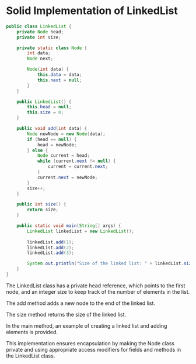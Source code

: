 
# Solid Implementation of LinkedList
````java
public class LinkedList {
    private Node head;
    private int size;

    private static class Node {
        int data;
        Node next;

        Node(int data) {
            this.data = data;
            this.next = null;
        }
    }

    public LinkedList() {
        this.head = null;
        this.size = 0;
    }

    public void add(int data) {
        Node newNode = new Node(data);
        if (head == null) {
            head = newNode;
        } else {
            Node current = head;
            while (current.next != null) {
                current = current.next;
            }
            current.next = newNode;
        }
        size++;
    }

    public int size() {
        return size;
    }

    public static void main(String[] args) {
        LinkedList linkedList = new LinkedList();
        
        linkedList.add(1);
        linkedList.add(2);
        linkedList.add(3);

        System.out.println("Size of the linked list: " + linkedList.size());
    }
}
````

The LinkedList class has a private head reference, which points to the first node, and an integer size to keep track of the number of elements in the list.

The add method adds a new node to the end of the linked list.

The size method returns the size of the linked list.

In the main method, an example of creating a linked list and adding elements is provided.

This implementation ensures encapsulation by making the Node class private and using appropriate access modifiers for fields and methods in the LinkedList class.